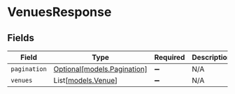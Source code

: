 # VenuesResponse


## Fields

| Field                                                  | Type                                                   | Required                                               | Description                                            |
| ------------------------------------------------------ | ------------------------------------------------------ | ------------------------------------------------------ | ------------------------------------------------------ |
| `pagination`                                           | [Optional[models.Pagination]](../models/pagination.md) | :heavy_minus_sign:                                     | N/A                                                    |
| `venues`                                               | List[[models.Venue](../models/venue.md)]               | :heavy_minus_sign:                                     | N/A                                                    |
